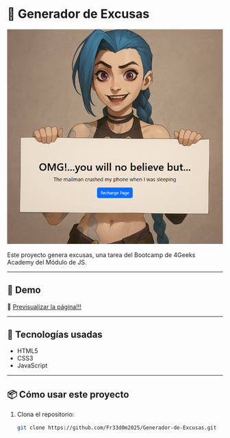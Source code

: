 # 🧠 Generador de Excusas

![Demo del proyecto](multimedia/ImgReadme.png)

Este proyecto genera excusas, una tarea del Bootcamp de 4Geeks Academy del Módulo de JS.  

---

## 🚀 Demo

🔗 [Previsualizar la página!!!](https://generador-de-excusas.vercel.app/) <!-- Puedes reemplazar esto por el link real en Vercel o GitHub Pages -->

---

## 🧩 Tecnologías usadas

- HTML5
- CSS3
- JavaScript

---

## 📦 Cómo usar este proyecto

1. Clona el repositorio:
   ```bash
   git clone https://github.com/Fr33d0m2025/Generador-de-Excusas.git
